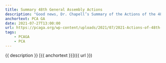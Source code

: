 ```yaml
---
title: Summary 48th General Assembly Actions
description: "Good news, Dr. Chapell’s Summary of the Actions of the 48th General Assembly have been posted on the PCAGA site."
anchortext: PCA GA
date: 2021-07-27T13:00:00
url: https://pcaga.org/wp-content/uploads/2021/07/2021-Actions-of-48th-GA-1.pdf
tags:
    - PCAGA
    - PCA
---
```


{{ description }} [{{ anchortext }}]({{ url }})